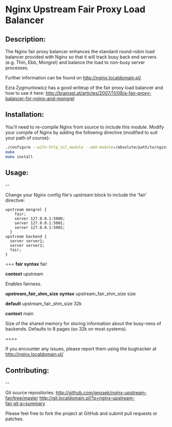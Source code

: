 # Nginx Upstream Fair Proxy Load Balancer

## Description:

The Nginx fair proxy balancer enhances the standard round-robin load balancer provided
with Nginx so that it will track busy back end servers (e.g. Thin, Ebb, Mongrel)
and balance the load to non-busy server processes.

Further information can be found on http://nginx.localdomain.pl/

Ezra Zygmuntowicz has a good writeup of the fair proxy load balancer and how to use it here:
http://brainspl.at/articles/2007/11/09/a-fair-proxy-balancer-for-nginx-and-mongrel


## Installation:

You'll need to re-compile Nginx from source to include this module.
Modify your compile of Nginx by adding the following directive
(modified to suit your path of course):

```bash
./configure --with-http_ssl_module --add-module=/absolute/path/to/nginx-upstream-fair
make
make install
```


## Usage:
--

Change your Nginx config file's upstream block to include the 'fair' directive:

```nginx
upstream mongrel {
    fair;
    server 127.0.0.1:5000;
    server 127.0.0.1:5001;
    server 127.0.0.1:5002;
  }
upstream backend {
  server server1;
  server server2;
  fair;
}

```
===
**fair**
**syntax** fair

**context** upstream

Enables fairness.


**upstream_fair_shm_size**
**syntax** upstream_fair_shm_size size

**default** upstream_fair_shm_size 32k

**context** main

Size of the shared memory for storing information about the busy-ness of backends. Defaults to 8 pages (so 32k on most systems).

====

If you encounter any issues, please report them using the bugtracker at
http://nginx.localdomain.pl/

## Contributing:
--

Git source repositories:
http://github.com/gnosek/nginx-upstream-fair/tree/master
http://git.localdomain.pl/?p=nginx-upstream-fair.git;a=summary

Please feel free to fork the project at GitHub and submit pull requests or patches.

